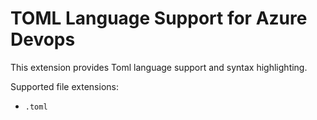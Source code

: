 # TOML Language Support for Azure Devops

This extension provides Toml language support and syntax highlighting.

Supported file extensions:
- `.toml`
